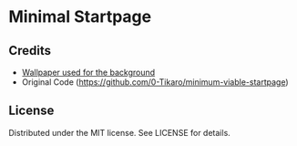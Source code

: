 # Minimal Startpage

## Credits
* [Wallpaper used for the background](https://wallpapercave.com/wp/VD8ldiL.jpg)
* Original Code (https://github.com/0-Tikaro/minimum-viable-startpage)

## License
Distributed under the MIT license. See LICENSE for details.
